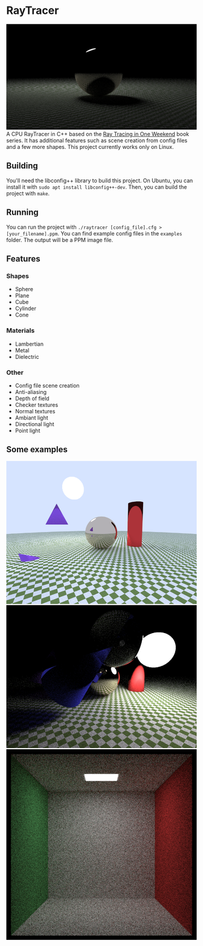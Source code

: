 # RayTracer

![ExampleRender](./examples/results/metal_sphere.ppm)
A CPU RayTracer in C++ based on the [Ray Tracing in One Weekend](https://raytracing.github.io) book series. It has additional features such as scene creation from config files and a few more shapes. This project currently works only on Linux.

## Building
You'll need the libconfig++ library to build this project. On Ubuntu, you can install it with `sudo apt install libconfig++-dev`. Then, you can build the project with `make`.

## Running
You can run the project with `./raytracer [config_file].cfg > [your_filename].ppm`. You can find example config files in the `examples` folder. The output will be a PPM image file.

## Features

### Shapes
- Sphere
- Plane
- Cube
- Cylinder
- Cone

### Materials
- Lambertian
- Metal
- Dielectric

### Other
- Config file scene creation
- Anti-aliasing
- Depth of field
- Checker textures
- Normal textures
- Ambiant light
- Directional light
- Point light

## Some examples
![ExampleRender](./images/daylight.png)
![ExampleRender](./images/night.png)
![ExampleRender](./images/box.png)